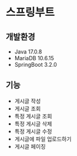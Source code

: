 # 스프링부트

## 개발환경

- Java 17.0.8
- MariaDB 10.6.15
- SpringBoot 3.2.0

## 기능

- 게시글 작성
- 게시글 조회
- 특정 게시글 조회
- 특정 게시글 삭제
- 특정 게시글 수정
- 게시글에 파일 업로드하기
- 게시글 페이징